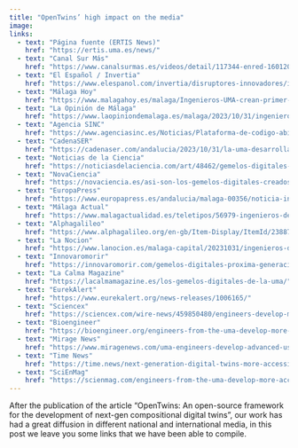 ```yaml
---
title: "OpenTwins’ high impact on the media"
image:
links:
  - text: "Página fuente (ERTIS News)"
    href: "https://ertis.uma.es/news/"
  - text: "Canal Sur Más"
    href: "https://www.canalsurmas.es/videos/detail/117344-enred-16012024"
  - text: "El Español / Invertia"
    href: "https://www.elespanol.com/invertia/disruptores-innovadores/innovadores/investigacion/20240125/investigacion-sirve-bandeja-gemelos-digitales-industria-agro-gracias-codigo-abierto/827417507_0.html"
  - text: "Málaga Hoy"
    href: "https://www.malagahoy.es/malaga/Ingenieros-UMA-crean-primer-ecosistema-gemelos-digitales_0_1843916436.html"
  - text: "La Opinión de Málaga"
    href: "https://www.laopiniondemalaga.es/malaga/2023/10/31/ingenieros-uma-desarrollan-gemelos-digitales-94040311.html"
  - text: "Agencia SINC"
    href: "https://www.agenciasinc.es/Noticias/Plataforma-de-codigo-abierto-para-la-nueva-generacion-de-gemelos-digitales"
  - text: "CadenaSER"
    href: "https://cadenaser.com/andalucia/2023/10/31/la-uma-desarrolla-gemelos-digitales-de-ultima-generacion-que-analiza-el-comportamiento-de-objetos-reales-a-partir-de-replicas-virtuales-ser-malaga/"
  - text: "Noticias de la Ciencia"
    href: "https://noticiasdelaciencia.com/art/48462/gemelos-digitales-de-ultima-generacion-mas-accesibles-y-versatiles"
  - text: "NovaCiencia"
    href: "https://novaciencia.es/asi-son-los-gemelos-digitales-creados-por-la-uma-de-codigo-abierto-y-mas-versatiles/"
  - text: "EuropaPress"
    href: "https://www.europapress.es/andalucia/malaga-00356/noticia-ingenieros-uma-desarrollan-gemelos-digitales-ultima-generacion-mas-accesibles-versatiles-20231031122647.html"
  - text: "Málaga Actual"
    href: "https://www.malagactualidad.es/teletipos/56979-ingenieros-de-la-uma-desarrollan-gemelos-digitales-de-ultima-generacion-mas-accesibles-y-versatiles-"
  - text: "Alphagalileo"
    href: "https://www.alphagalileo.org/en-gb/Item-Display/ItemId/238875"
  - text: "La Nocion"
    href: "https://www.lanocion.es/malaga-capital/20231031/ingenieros-de-la-uma-desarrollan-gemelos-digitale-19443.html"
  - text: "Innovaromorir"
    href: "https://innovaromorir.com/gemelos-digitales-proxima-generacion-accesibles-versatiles-codigo-abierto/"
  - text: "La Calma Magazine"
    href: "https://lacalmamagazine.es/los-gemelos-digitales-de-la-uma/"
  - text: "EurekAlert"
    href: "https://www.eurekalert.org/news-releases/1006165/"
  - text: "Sciencex"
    href: "https://sciencex.com/wire-news/459850480/engineers-develop-more-accessible-and-versatile-next-gen-digital.amp"
  - text: "Bioengineer"
    href: "https://bioengineer.org/engineers-from-the-uma-develop-more-accessible-and-versatile-next-gen-digital-twins/"
  - text: "Mirage News"
    href: "https://www.miragenews.com/uma-engineers-develop-advanced-user-friendly-1112488/"
  - text: "Time News"
    href: "https://time.news/next-generation-digital-twins-more-accessible-and-versatile/#google_vignette"
  - text: "SciEnMag"
    href: "https://scienmag.com/engineers-from-the-uma-develop-more-accessible-and-versatile-next-gen-digital-twins/"
---
```

After the publication of the article “OpenTwins: An open-source framework for the development of next-gen compositional digital twins”, our work has had a great diffusion in different national and international media, in this post we leave you some links that we have been able to compile.